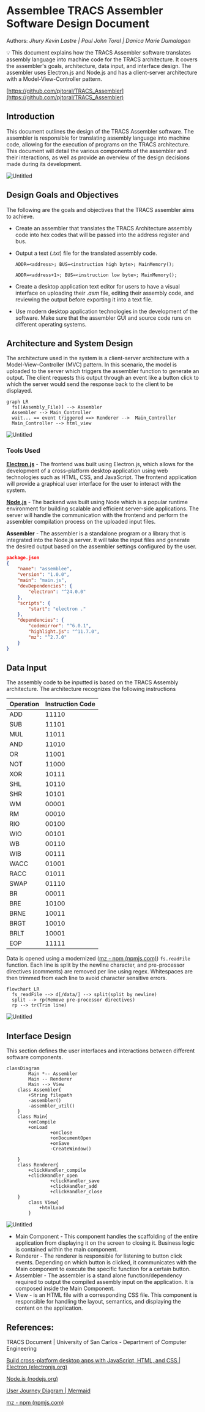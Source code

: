 # Assemblee TRACS Assembler Software Design Document

Authors: *Jhury Kevin Lastre  |  Paul John Toral  |  Danica Marie Dumalagan*

<aside>
💡 This document explains how the TRACS Assembler software translates assembly language into machine code for the TRACS architecture. It covers the assembler's goals, architecture, data input, and interface design. The assembler uses Electron.js and Node.js and has a client-server architecture with a Model-View-Controller pattern.

</aside>

[https://github.com/pjtoral/TRACS_Assembler](https://github.com/pjtoral/TRACS_Assembler)

## Introduction

This document outlines the design of the TRACS Assembler software. The assembler is responsible for translating assembly language into machine code, allowing for the execution of programs on the TRACS architecture. This document will detail the various components of the assembler and their interactions, as well as provide an overview of the design decisions made during its development.

![Untitled](Assemblee%20TRACS%20Assembler%20Software%20Design%20Document%20e539d7c695fb42b6a631c120ea31fe6d/Untitled.png)

## Design Goals and Objectives

The following are the goals and objectives that the TRACS assembler aims to achieve.

- Create an assembler that translates the TRACS Architecture assembly code into hex codes that will be passed into the address register and bus.
- Output a text (*.txt*) file for the translated assembly code.
    
    `ADDR=<address>; BUS=<instruction high byte>; MainMemory();`
    
    `ADDR=<address+1>; BUS=<instruction low byte>; MainMemory();`
    
- Create a desktop application text editor for users to have a visual interface on uploading their *.asm* file, editing their assembly code, and reviewing the output before exporting it into a text file.
- Use modern desktop application technologies in the development of the software. Make sure that the assembler GUI and source code runs on different operating systems.

## Architecture and System Design

The architecture used in the system is a client-server architecture with a Model-View-Controller (MVC) pattern. In this scenario, the model is uploaded to the server which triggers the assembler function to generate an output. The client requests this output through an event like a button click to which the server would send the response back to the client to be displayed.

```mermaid
graph LR
  fs[(Assembly_File)] --> Assembler
  Assembler --> Main_Controller
  wait... == event triggered ==> Renderer -->  Main_Controller
  Main_Controller --> html_view

```

![Untitled](Assemblee%20TRACS%20Assembler%20Software%20Design%20Document%20e539d7c695fb42b6a631c120ea31fe6d/Untitled%201.png)

### Tools Used

**[Electron.js](https://www.electronjs.org/)** - The frontend was built using Electron.js, which allows for the development of a cross-platform desktop application using web technologies such as HTML, CSS, and JavaScript. The frontend application will provide a graphical user interface for the user to interact with the system.

**[Node.js](https://nodejs.org/en)** - The backend was built using Node which is a popular runtime environment for building scalable and efficient server-side applications. The server will handle the communication with the frontend and perform the assembler compilation process on the uploaded input files.

**Assembler** - The assembler is a standalone program or a library that is integrated into the Node.js server. It will take the input files and generate the desired output based on the assembler settings configured by the user.

```json
package.json
{
    "name": "assemblee",
    "version": "1.0.0",
    "main": "main.js",
    "devDependencies": {
        "electron": "^24.0.0"
    },
    "scripts": {
        "start": "electron ."
    },
    "dependencies": {
        "codemirror": "^6.0.1",
        "highlight.js": "^11.7.0",
        "mz": "^2.7.0"
    }
}
```

## Data Input

The assembly code to be inputted is based on the TRACS Assembly architecture. The architecture recognizes the following instructions

| Operation | Instruction Code |
| --- | --- |
| ADD | 11110 |
| SUB | 11101 |
| MUL | 11011 |
| AND | 11010 |
| OR | 11001 |
| NOT | 11000 |
| XOR | 10111 |
| SHL | 10110 |
| SHR | 10101 |
| WM | 00001 |
| RM | 00010 |
| RIO | 00100 |
| WIO | 00101 |
| WB | 00110 |
| WIB | 00111 |
| WACC | 01001 |
| RACC | 01011 |
| SWAP | 01110 |
| BR | 00011 |
| BRE | 10100 |
| BRNE | 10011 |
| BRGT | 10010 |
| BRLT | 10001 |
| EOP | 11111 |

Data is opened using a modernized ([mz - npm (npmjs.com)](https://www.npmjs.com/package/mz)) `fs.readFile` function. Each line is split by the newline character, and pre-processor directives (comments) are removed per line using regex. Whitespaces are then trimmed from each line to avoid character sensitive errors.

```mermaid
flowchart LR
  fs_readFile --> d[/data/] --> split(split by newline)
  split --> rp(Remove pre-processor directives)
  rp --> tr(Trim line)
```

![Untitled](Assemblee%20TRACS%20Assembler%20Software%20Design%20Document%20e539d7c695fb42b6a631c120ea31fe6d/Untitled%202.png)

## Interface Design

This section defines the user interfaces and interactions between different software components.

```mermaid
classDiagram
		Main *-- Assembler
		Main -- Renderer
		Main --> View
    class Assembler{
        +String filepath
        -assembler()
        -assembler_util()
    }
    class Main{
        +onCompile
        +onLoad
				+onClose
				+onDocumentOpen
				+onSave
				-CreateWindow()

    }
    class Renderer{
        +clickHandler_compile
        +clickHandler_open
				+clickHandler_save
				+clickHandler_add
				+clickHandler_close
    }
		class View{
			+htmlLoad
		}
```

![Untitled](Assemblee%20TRACS%20Assembler%20Software%20Design%20Document%20e539d7c695fb42b6a631c120ea31fe6d/Untitled%203.png)

- Main Component - This component handles the scaffolding of the entire application from displaying it on the screen to closing it. Business logic is contained within the main component.
- Renderer - The renderer is responsible for listening to button click events. Depending on which button is clicked, it communicates with the Main component to execute the specific function for a certain button.
- Assembler - The assembler is a stand alone function/dependency required to output the compiled assembly input on the application. It is composed inside the Main Component.
- View - is an HTML file with a corresponding CSS file. This component is responsible for handling the layout, semantics, and displaying the content on the application.

## References:

TRACS Document | University of San Carlos - Department of Computer Engineering

[Build cross-platform desktop apps with JavaScript, HTML, and CSS | Electron (electronjs.org)](https://www.electronjs.org/)

[Node.js (nodejs.org)](https://nodejs.org/en)

[User Journey Diagram | Mermaid](https://mermaid.js.org/syntax/userJourney.html)

[mz - npm (npmjs.com)](https://www.npmjs.com/package/mz)
